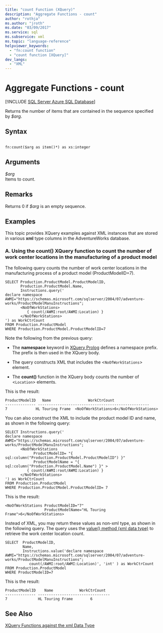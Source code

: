 ```yaml
---
title: "count Function (XQuery)"
description: "Aggregate Functions - count"
author: "rothja"
ms.author: "jroth"
ms.date: "03/09/2017"
ms.service: sql
ms.subservice: xml
ms.topic: "language-reference"
helpviewer_keywords:
  - "fn:count function"
  - "count function [XQuery]"
dev_langs:
  - "XML"
---
```

# Aggregate Functions - count
[!INCLUDE [SQL Server Azure SQL Database](../includes/applies-to-version/sqlserver.md)]

  Returns the number of items that are contained in the sequence specified by *$arg*.  
  
## Syntax  
  
```  
  
fn:count($arg as item()*) as xs:integer  
```  
  
## Arguments  
 *$arg*  
 Items to count.  
  
## Remarks  
 Returns 0 if *$arg* is an empty sequence.  
  
## Examples  
 This topic provides XQuery examples against XML instances that are stored in various **xml** type columns in the AdventureWorks database.  
  
### A. Using the count() XQuery function to count the number of work center locations in the manufacturing of a product model  
 The following query counts the number of work center locations in the manufacturing process of a product model (ProductModelID=7).  
  
```  
SELECT Production.ProductModel.ProductModelID,   
       Production.ProductModel.Name,   
       Instructions.query('  
declare namespace AWMI="https://schemas.microsoft.com/sqlserver/2004/07/adventure-works/ProductModelManuInstructions";  
       <NoOfWorkStations>  
          { count(/AWMI:root/AWMI:Location) }  
       </NoOfWorkStations>  
') as WorkCtrCount  
FROM Production.ProductModel  
WHERE Production.ProductModel.ProductModelID=7  
```  
  
 Note the following from the previous query:  
  
-   The **namespace** keyword in [XQuery Prolog](../xquery/modules-and-prologs-xquery-prolog.md) defines a namespace prefix. The prefix is then used in the XQuery body.  
  
-   The query constructs XML that includes the <`NoOfWorkStations`> element.  
  
-   The **count()** function in the XQuery body counts the number of <`Location`> elements.  
  
 This is the result:  
  
```  
ProductModelID   Name                 WorkCtrCount       
-------------- ---------------------------------------------------  
7             HL Touring Frame  <NoOfWorkStations>6</NoOfWorkStations>     
```  
  
 You can also construct the XML to include the product model ID and name, as shown in the following query:  
  
```  
SELECT Instructions.query('  
declare namespace AWMI="https://schemas.microsoft.com/sqlserver/2004/07/adventure-works/ProductModelManuInstructions";  
       <NoOfWorkStations  
             ProductModelID= "{ sql:column("Production.ProductModel.ProductModelID") }"   
             ProductModelName = "{ sql:column("Production.ProductModel.Name") }" >  
          { count(/AWMI:root/AWMI:Location) }  
       </NoOfWorkStations>  
') as WorkCtrCount  
FROM Production.ProductModel  
WHERE Production.ProductModel.ProductModelID= 7  
```  
  
 This is the result:  
  
```  
<NoOfWorkStations ProductModelID="7"   
                  ProductModelName="HL Touring Frame">6</NoOfWorkStations>  
```  
  
 Instead of XML, you may return these values as non-xml type, as shown in the following query. The query uses the [value() method (xml data type)](../t-sql/xml/value-method-xml-data-type.md) to retrieve the work center location count.  
  
```  
SELECT  ProductModelID,   
        Name,   
        Instructions.value('declare namespace AWMI="https://schemas.microsoft.com/sqlserver/2004/07/adventure-works/ProductModelManuInstructions";  
           count(/AWMI:root/AWMI:Location)', 'int' ) as WorkCtrCount  
FROM Production.ProductModel  
WHERE ProductModelID=7  
```  
  
 This is the result:  
  
```  
ProductModelID    Name            WorkCtrCount  
-------------- ---------------------------------  
7              HL Touring Frame        6     
```  
  
## See Also  
 [XQuery Functions against the xml Data Type](../xquery/xquery-functions-against-the-xml-data-type.md)  
  
  
